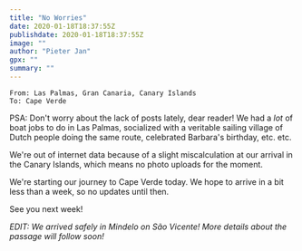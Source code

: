 ```yaml
---
title: "No Worries"
date: 2020-01-18T18:37:55Z
publishdate: 2020-01-18T18:37:55Z
image: ""
author: "Pieter Jan"
gpx: ""
summary: ""
---
```


`From: Las Palmas, Gran Canaria, Canary Islands`<br/>
`To: Cape Verde`

PSA: Don't worry about the lack of posts lately, dear reader! We had a _lot_ of boat jobs to do in Las Palmas, socialized with a veritable sailing village of Dutch people doing the same route, celebrated Barbara's birthday, etc. etc.

We're out of internet data because of a slight miscalculation at our arrival in the Canary Islands, which means no photo uploads for the moment.

We're starting our journey to Cape Verde today. We hope to arrive in a bit less than a week, so no updates until then.

See you next week!

_EDIT: We arrived safely in Mindelo on São Vicente! More details about the passage will follow soon!_
